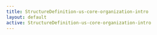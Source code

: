 ```yaml
---
title: StructureDefinition-us-core-organization-intro
layout: default
active: StructureDefinition-us-core-organization-intro
---
```


